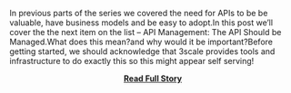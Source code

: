 <p>In previous parts of the series we covered the need for APIs to be be valuable, have business models and be easy to adopt.In this post we’ll cover the the next item on the list – API Management:
  The API Should be Managed.What does this mean?and why would it be important?Before getting started, we should acknowledge that 3scale provides tools and infrastructure to do exactly this so this might appear self serving!</p>
<center><p><a href="http://www.3scale.net/2012/11/great-apis-the-need-for-api-management-part-iii/" style='padding:25px; font-sze:18px; font-weight: bold;'>Read Full Story</a></p></center>
